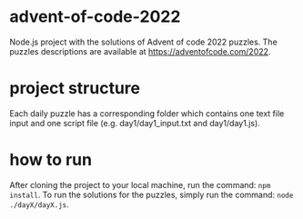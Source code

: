 # advent-of-code-2022
Node.js project with the solutions of Advent of code 2022 puzzles. The puzzles descriptions are available at https://adventofcode.com/2022.

# project structure
Each daily puzzle has a corresponding folder which contains one text file input and one script file (e.g. day1/day1_input.txt and day1/day1.js).

# how to run
After cloning the project to your local machine, run the command: `npm install`. To run the solutions for the puzzles, simply run the command: `node ./dayX/dayX.js`.

